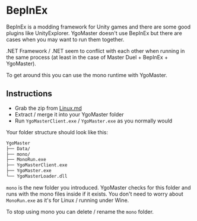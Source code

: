 # BepInEx

BepInEx is a modding framework for Unity games and there are some good plugins like UnityExplorer. YgoMaster doesn't use BepInEx but there are cases when you may want to run them together.

.NET Framework / .NET seem to conflict with each other when running in the same process (at least in the case of Master Duel + BepInEx + YgoMaster).

To get around this you can use the mono runtime with YgoMaster.

## Instructions

- Grab the zip from [Linux.md](Linux.md)
- Extract / merge it into your YgoMaster folder
- Run `YgoMasterClient.exe` / `YgoMaster.exe` as you normally would

Your folder structure should look like this:

```md
YgoMaster
├── Data/
├── mono/
├── MonoRun.exe
├── YgoMasterClient.exe
├── YgoMaster.exe
└── YgoMasterLoader.dll
```

`mono` is the new folder you introduced. YgoMaster checks for this folder and runs with the mono files inside if it exists. You don't need to worry about `MonoRun.exe` as it's for Linux / running under Wine.

To stop using mono you can delete / rename the `mono` folder.